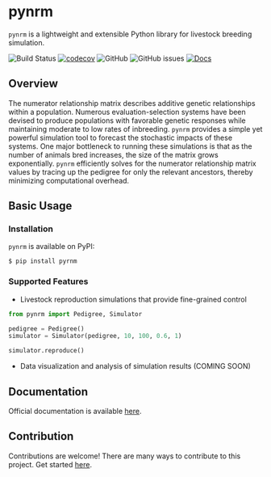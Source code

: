 # pynrm

`pynrm` is a lightweight and extensible Python library for livestock breeding simulation.

![Build Status](https://github.com/katehyerinjeon/pynrm/actions/workflows/build.yml/badge.svg)
[![codecov](https://codecov.io/gh/katehyerinjeon/pynrm/branch/main/graph/badge.svg)](https://codecov.io/gh/katehyerinjeon/pynrm)
![GitHub](https://img.shields.io/github/license/katehyerinjeon/pynrm)
![GitHub issues](https://img.shields.io/github/issues/katehyerinjeon/pynrm)
[![Docs](https://img.shields.io/readthedocs/pynrm.svg)](https://pynrm.readthedocs.io/)

## Overview
The numerator relationship matrix describes additive genetic relationships within a population.
Numerous evaluation-selection systems have been devised to produce populations with favorable genetic responses while maintaining moderate to low rates of inbreeding.
`pynrm` provides a simple yet powerful simulation tool to forecast the stochastic impacts of these systems.
One major bottleneck to running these simulations is that as the number of animals bred increases, the size of the matrix grows exponentially.
`pynrm` efficiently solves for the numerator relationship matrix values by tracing up the pedigree for only the relevant ancestors, thereby minimizing computational overhead.

## Basic Usage
### Installation
`pynrm` is available on PyPI:

```shell
$ pip install pyrnm
```

### Supported Features
- Livestock reproduction simulations that provide fine-grained control
```python
from pynrm import Pedigree, Simulator

pedigree = Pedigree()
simulator = Simulator(pedigree, 10, 100, 0.6, 1)

simulator.reproduce()
```

- Data visualization and analysis of simulation results (COMING SOON)

## Documentation
Official documentation is available [here](https://pynrm.readthedocs.io/).

## Contribution
Contributions are welcome! There are many ways to contribute to this project. Get started [here](CONTRIBUTING.md).
